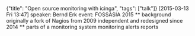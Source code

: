 {"title": "Open source monitoring with icinga", "tags": ["talk"]}
[2015-03-13 Fri 13:47]
speaker: Bernd Erk
event: FOSSASIA 2015
** background
 originally a fork of Nagios from 2009
 independent and redesigned since 2014
** parts of a monitoring system
monitoring
alerts
reports
